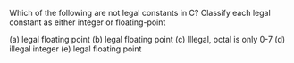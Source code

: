 Which of the following are not legal constants in C? Classify each legal constant as either integer
or floating-point

(a) legal floating point
(b) legal floating point
(c) Illegal, octal is only 0-7
(d) illegal integer
(e) legal floating point